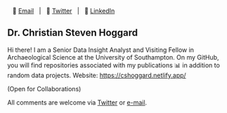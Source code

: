 &nbsp;&nbsp;&nbsp;:e-mail: [Email][Email]&nbsp;&nbsp;&nbsp;|&nbsp;&nbsp;&nbsp;:speech_balloon: [Twitter][Twitter]&nbsp;&nbsp;&nbsp;|&nbsp;&nbsp;&nbsp;:necktie: [LinkedIn][LinkedIn]

</div>

<!--
Quick Link
-->

[Twitter]:https://twitter.com/cshoggard
[LinkedIn]:https://www.linkedin.com/in/cshoggard/
[Email]:mailto:christianhoggard@gmail.com

## Dr. Christian Steven Hoggard 

Hi there! I am a Senior Data Insight Analyst and Visiting Fellow in Archaeological Science at the University of Southampton. On my GitHub, you will find repositories associated with my publications 📊 in addition to random data projects. Website: https://cshoggard.netlify.app/

(Open for Collaborations)

All comments are welcome via [Twitter](https://twitter.com/CSHoggard) or [e-mail](mailto:christianhoggard@gmail.com).  


